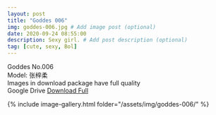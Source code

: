 ```yaml
---
layout: post
title: "Goddes 006"
img: goddes-006.jpg # Add image post (optional)
date: 2020-09-24 08:55:00
description: Sexy girl. # Add post description (optional)
tag: [cute, sexy, Bol]
---
```

Goddes No.006  
Model: 张梓柔                                                   
Images in download package have full quality                    
Google Drive [Download Full](http://gestyy.com/eeHwNy)

{% include image-gallery.html folder="/assets/img/goddes-006/" %}
